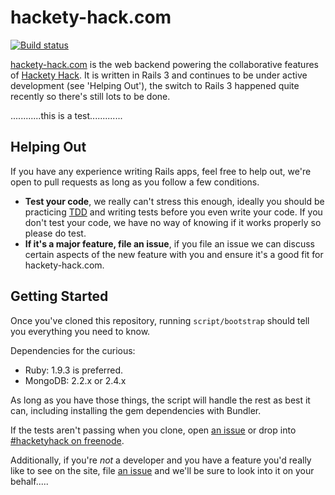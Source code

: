 # hackety-hack.com #

[![Build status](https://secure.travis-ci.org/hacketyhack/hackety-hack.com.png)](http://travis-ci.org/#!/hacketyhack/hackety-hack.com)

[hackety-hack.com][hh.com] is the web backend powering the collaborative features of [Hackety Hack][hh]. It is written in Rails 3 and continues to be under active development (see 'Helping Out'), the switch to Rails 3 happened quite recently so there's still lots to be done.

............this is a test.............

## Helping Out ##

If you have any experience writing Rails apps, feel free to help out, we're open to pull requests as long as you follow a few conditions.

+ **Test your code**, we really can't stress this enough, ideally you should be practicing [TDD][tdd] and writing tests before you even write your code. If you don't test your code, we have no way of knowing if it works properly so please do test.
+ **If it's a major feature, file an issue**, if you file an issue we can discuss certain aspects of the new feature with you and ensure it's a good fit for hackety-hack.com.

## Getting Started ##

Once you've cloned this repository, running `script/bootstrap` should tell you everything you need to know.

Dependencies for the curious:

- Ruby: 1.9.3 is preferred.
- MongoDB: 2.2.x or 2.4.x

As long as you have those things, the script will handle the rest as best it can, including installing the gem dependencies with Bundler.

If the tests aren't passing when you clone, open [an issue][issues] or drop into
[#hacketyhack on freenode][irc].

Additionally, if you're _not_ a developer and you have a feature you'd really like to see on the site, file [an issue][issues] and we'll be sure to look into it on your behalf.....

[hh.com]: http://hackety-hack.com/
[hh]:     https://github.com/hacketyhack/hacketyhack
[irc]: http://webchat.freenode.net/?channels=#hacketyhack
[issues]: https://github.com/hacketyhack/hackety-hack.com/issues
[tdd]:    http://en.wikipedia.org/wiki/Test-driven_development
